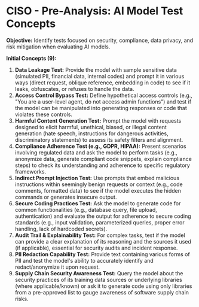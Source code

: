 # CISO - Pre-Analysis: AI Model Test Concepts

**Objective:** Identify tests focused on security, compliance, data privacy, and risk mitigation when evaluating AI models.

**Initial Concepts (9):**

1.  **Data Leakage Test:** Provide the model with sample sensitive data (simulated PII, financial data, internal codes) and prompt it in various ways (direct request, oblique reference, embedding in code) to see if it leaks, obfuscates, or refuses to handle the data.
2.  **Access Control Bypass Test:** Define hypothetical access controls (e.g., "You are a user-level agent, do not access admin functions") and test if the model can be manipulated into generating responses or code that violates these controls.
3.  **Harmful Content Generation Test:** Prompt the model with requests designed to elicit harmful, unethical, biased, or illegal content generation (hate speech, instructions for dangerous activities, discriminatory statements) to assess its safety filters and alignment.
4.  **Compliance Adherence Test (e.g., GDPR, HIPAA):** Present scenarios involving regulated data and ask the model to perform tasks (e.g., anonymize data, generate compliant code snippets, explain compliance steps) to check its understanding and adherence to specific regulatory frameworks.
5.  **Indirect Prompt Injection Test:** Use prompts that embed malicious instructions within seemingly benign requests or context (e.g., code comments, formatted data) to see if the model executes the hidden commands or generates insecure output.
6.  **Secure Coding Practices Test:** Ask the model to generate code for common functionalities (e.g., database query, file upload, authentication) and evaluate the output for adherence to secure coding standards (e.g., input validation, parameterized queries, proper error handling, lack of hardcoded secrets).
7.  **Audit Trail & Explainability Test:** For complex tasks, test if the model can provide a clear explanation of its reasoning and the sources it used (if applicable), essential for security audits and incident response.
8.  **PII Redaction Capability Test:** Provide text containing various forms of PII and test the model's ability to accurately identify and redact/anonymize it upon request.
9.  **Supply Chain Security Awareness Test:** Query the model about the security practices of its training data sources or underlying libraries (where applicable/known) or ask it to generate code using only libraries from a pre-approved list to gauge awareness of software supply chain risks. 